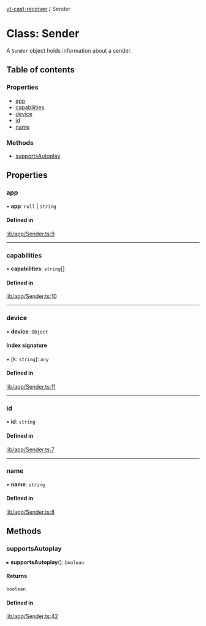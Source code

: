 [yt-cast-receiver](../README.md) / Sender

# Class: Sender

A `Sender` object holds information about a sender.

## Table of contents

### Properties

- [app](Sender.md#app)
- [capabilities](Sender.md#capabilities)
- [device](Sender.md#device)
- [id](Sender.md#id)
- [name](Sender.md#name)

### Methods

- [supportsAutoplay](Sender.md#supportsautoplay)

## Properties

### app

• **app**: ``null`` \| `string`

#### Defined in

[lib/app/Sender.ts:9](https://github.com/patrickkfkan/yt-cast-receiver/blob/a8d5090/src/lib/app/Sender.ts#L9)

___

### capabilities

• **capabilities**: `string`[]

#### Defined in

[lib/app/Sender.ts:10](https://github.com/patrickkfkan/yt-cast-receiver/blob/a8d5090/src/lib/app/Sender.ts#L10)

___

### device

• **device**: `Object`

#### Index signature

▪ [k: `string`]: `any`

#### Defined in

[lib/app/Sender.ts:11](https://github.com/patrickkfkan/yt-cast-receiver/blob/a8d5090/src/lib/app/Sender.ts#L11)

___

### id

• **id**: `string`

#### Defined in

[lib/app/Sender.ts:7](https://github.com/patrickkfkan/yt-cast-receiver/blob/a8d5090/src/lib/app/Sender.ts#L7)

___

### name

• **name**: `string`

#### Defined in

[lib/app/Sender.ts:8](https://github.com/patrickkfkan/yt-cast-receiver/blob/a8d5090/src/lib/app/Sender.ts#L8)

## Methods

### supportsAutoplay

▸ **supportsAutoplay**(): `boolean`

#### Returns

`boolean`

#### Defined in

[lib/app/Sender.ts:42](https://github.com/patrickkfkan/yt-cast-receiver/blob/a8d5090/src/lib/app/Sender.ts#L42)
